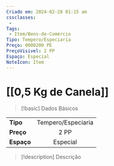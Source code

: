 ```yaml
---
Criado em: 2024-02-28 01:15 am
cssclasses:
 - 
Tags:
 - Item/Bens-de-Comércio
Tipo: Tempero/Especiaria
Preço: 0000200 PE
PreçoVisivel: 2 PP
Espaço: Especial
NoteIcon: Item
---
```

# [[0,5 Kg de Canela]]

> [!basic] Dados Básicos
> 
|            |     |
| ---------- |:---:|
| **Tipo**   |  Tempero/Especiaria   |
| **Preço**  |  2 PP   |
| **Espaço** |  Especial   |
>
 
> [!description] Descrição
> 
>
